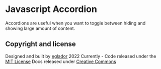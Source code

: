 # Javascript Accordion
Accordions are useful when you want to toggle between hiding and showing large amount of content.

## Copyright and license
Designed and built by [eglador](https://github.com/eglador)
2022 Currently - Code released under the [MIT License](https://github.com/eglador/accordion/blob/main/LICENSE)
Docs released under [Creative Commons](https://creativecommons.org/licenses/by/3.0/)